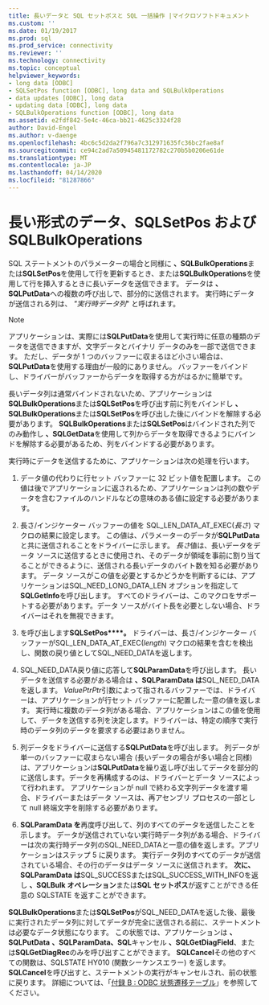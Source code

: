 ```yaml
---
title: 長いデータと SQL セットポスと SQL 一括操作 |マイクロソフトドキュメント
ms.custom: ''
ms.date: 01/19/2017
ms.prod: sql
ms.prod_service: connectivity
ms.reviewer: ''
ms.technology: connectivity
ms.topic: conceptual
helpviewer_keywords:
- long data [ODBC]
- SQLSetPos function [ODBC], long data and SQLBulkOperations
- data updates [ODBC], long data
- updating data [ODBC], long data
- SQLBulkOperations function [ODBC], long data
ms.assetid: e2fdf842-5e4c-46ca-bb21-4625c3324f28
author: David-Engel
ms.author: v-daenge
ms.openlocfilehash: 4bc6c5d2da2f796a7c312971635fc36bc2fae8af
ms.sourcegitcommit: ce94c2ad7a50945481172782c270b5b0206e61de
ms.translationtype: MT
ms.contentlocale: ja-JP
ms.lasthandoff: 04/14/2020
ms.locfileid: "81287866"
---
```

# <a name="long-data-and-sqlsetpos-and-sqlbulkoperations"></a>長い形式のデータ、SQLSetPos および SQLBulkOperations
SQL ステートメントのパラメーターの場合と同様に **、SQLBulkOperations**または**SQLSetPos**を使用して行を更新するとき、または**SQLBulkOperations**を使用して行を挿入するときに長いデータを送信できます。 データは **、SQLPutData**への複数の呼び出しで、部分的に送信されます。 実行時にデータが送信される列は、 *"実行時データ列*" と呼ばれます。  
  
> [!NOTE]  
>  アプリケーションは、実際には**SQLPutData**を使用して実行時に任意の種類のデータを送信できますが、文字データとバイナリ データのみを一部で送信できます。 ただし、データが 1 つのバッファーに収まるほど小さい場合は、 **SQLPutData**を使用する理由が一般的にありません。 バッファーをバインドし、ドライバーがバッファーからデータを取得する方がはるかに簡単です。  
  
 長いデータ列は通常バインドされないため、アプリケーションは**SQLBulkOperations**または**SQLSetPos**を呼び出す前に列をバインドし **、SQLBulkOperations**または**SQLSetPos**を呼び出した後にバインドを解除する必要があります。 **SQLBulkOperations**または**SQLSetPos**はバインドされた列でのみ動作し **、SQLGetData**を使用して列からデータを取得できるようにバインドを解除する必要があるため、列をバインドする必要があります。  
  
 実行時にデータを送信するために、アプリケーションは次の処理を行います。  
  
1.  データ値の代わりに行セット バッファーに 32 ビット値を配置します。 この値は後でアプリケーションに返されるため、アプリケーションは列の数やデータを含むファイルのハンドルなどの意味のある値に設定する必要があります。  
  
2.  長さ/インジケーター バッファーの値を SQL_LEN_DATA_AT_EXEC(*長さ*) マクロの結果に設定します。 この値は、パラメーターのデータが**SQLPutData**と共に送信されることをドライバーに示します。 *長さ*値は、長いデータをデータ ソースに送信するときに使用され、そのデータが領域を事前に割り当てることができるように、送信される長いデータのバイト数を知る必要があります。 データ ソースがこの値を必要とするかどうかを判断するには、アプリケーションはSQL_NEED_LONG_DATA_LEN オプションを指定して**SQLGetInfo**を呼び出します。 すべてのドライバーは、このマクロをサポートする必要があります。データ ソースがバイト長を必要としない場合、ドライバーはそれを無視できます。  
  
3.  を呼び出します**SQLSetPos****。** ドライバーは、長さ/インジケーター バッファーがSQL_LEN_DATA_AT_EXEC(*length*) マクロの結果を含むを検出し、関数の戻り値としてSQL_NEED_DATAを返します。  
  
4.  SQL_NEED_DATA戻り値に応答して**SQLParamData**を呼び出します。 長いデータを送信する必要がある場合は **、SQLParamData は**SQL_NEED_DATAを返します。 *ValuePtrPtr*引数によって指されるバッファーでは、ドライバーは、アプリケーションが行セット バッファーに配置した一意の値を返します。 実行時に複数のデータ列がある場合、アプリケーションはこの値を使用して、データを送信する列を決定します。ドライバーは、特定の順序で実行時のデータ列のデータを要求する必要はありません。  
  
5.  列データをドライバーに送信する**SQLPutData**を呼び出します。 列データが単一のバッファーに収まらない場合 (長いデータの場合が多い場合と同様) は、アプリケーションは**SQLPutData**を繰り返し呼び出してデータを部分的に送信します。データを再構成するのは、ドライバーとデータ ソースによって行われます。 アプリケーションが null で終わる文字列データを渡す場合、ドライバーまたはデータ ソースは、再アセンブリ プロセスの一部として null 終端文字を削除する必要があります。  
  
6.  **SQLParamData を**再度呼び出して、列のすべてのデータを送信したことを示します。 データが送信されていない実行時データ列がある場合、ドライバーは次の実行時データ列のSQL_NEED_DATAと一意の値を返します。アプリケーションはステップ 5 に戻ります。 実行データ列のすべてのデータが送信されている場合、その行のデータはデータ ソースに送信されます。 **次に、SQLParamData は**SQL_SUCCESSまたはSQL_SUCCESS_WITH_INFOを返し **、SQLBulk オペレーション**または**SQL セットポス**が返すことができる任意の SQLSTATE を返すことができます。  
  
 **SQLBulkOperations**または**SQLSetPos**がSQL_NEED_DATAを返した後、最後に実行されたデータ列に対してデータが完全に送信される前に、ステートメントは必要なデータ状態になります。 この状態では、アプリケーションは **、SQLPutData** **、SQLParamData、SQL**キャンセル **、SQLGetDiagField**、または**SQLGetDiagRec**のみを呼び出すことができます。 **SQLCancel**その他のすべての関数は、SQLSTATE HY010 (関数シーケンスエラー) を返します。 **SQLCancel**を呼び出すと、ステートメントの実行がキャンセルされ、前の状態に戻ります。 詳細については、「[付録 B : ODBC 状態遷移テーブル](../../../odbc/reference/appendixes/appendix-b-odbc-state-transition-tables.md)」を参照してください。
